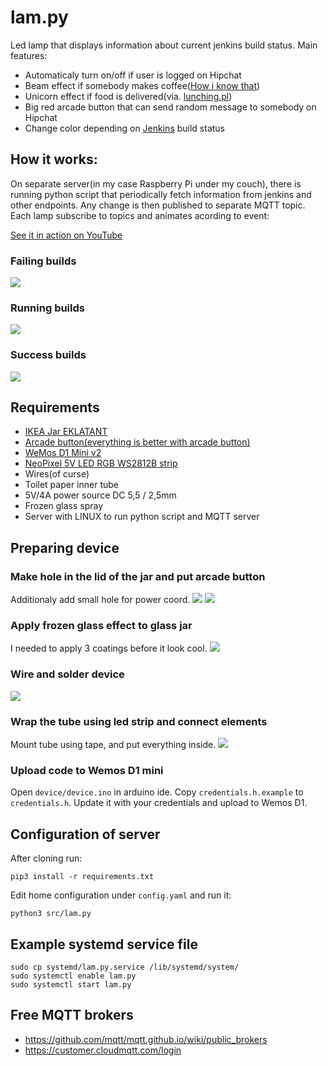 # lam.py

Led lamp that displays information about current jenkins build status. Main features:

* Automaticaly turn on/off if user is logged on Hipchat
* Beam effect if somebody makes coffee([How i know that](http://codesthq.com/blog/2016/how-did-we-hack-coffeemaker-and-had-fun-with-it.html))
* Unicorn effect if food is delivered(via. [lunching.pl](http://lunching.pl))
* Big red arcade button that can send random message to somebody on Hipchat
* Change color depending on [Jenkins](https://jenkins.io/) build status

## How it works:
On separate server(in my case Raspberry Pi under my couch), there is running python script that periodically fetch information from jenkins and other endpoints. Any change is then published to separate MQTT topic. Each lamp subscribe to topics and animates acording to event:

[See it in action on YouTube](https://www.youtube.com/watch?v=UrOeL2-fV0c)

### Failing builds
![](doc/failing.gif)

### Running builds
![](doc/running.gif)

### Success builds
![](doc/success.gif)

## Requirements

* [IKEA Jar EKLATANT](http://www.ikea.com/pl/pl/catalog/products/10376601/)
* [Arcade button(everything is better with arcade button)](https://www.aliexpress.com/item/6pcs-lot-illuminated-Arcade-Push-Button-5V-LED-Arcade-Button-With-Microswitch-To-Arcade-Machine-Game/32807322244.html)
* [WeMos D1 Mini v2](https://www.aliexpress.com/item/D1-mini-V2-Mini-NodeMcu-4M-bytes-Lua-WIFI-Internet-of-Things-development-board-based-ESP8266/32681374223.html)
* [NeoPixel 5V LED RGB WS2812B strip](https://www.aliexpress.com/item/1M-5M-WS2812B-led-strip-30-60-74-90-96-144leds-DC5V-dearm-color-pixel-strip/32688092455.html)
* Wires(of curse)
* Toilet paper inner tube
* 5V/4A power source DC 5,5 / 2,5mm
* Frozen glass spray
* Server with LINUX to run python script and MQTT server

## Preparing device

### Make hole in the lid of the jar and put arcade button
Additionaly add small hole for power coord.
![](doc/step1.jpg)
![](doc/step1p.jpg)
### Apply frozen glass effect to glass jar
I needed to apply 3 coatings before it look cool.
![](doc/step2.jpg)
### Wire and solder device
![](doc/sketch.png)
### Wrap the tube using led strip and connect elements
Mount tube using tape, and put everything inside.
![](doc/step3.jpg)


### Upload code to Wemos D1 mini

Open `device/device.ino` in arduino ide. Copy `credentials.h.example` to `credentials.h`. Update it with your credentials and upload to Wemos D1.

## Configuration of server

After cloning run:

```
pip3 install -r requirements.txt
```

Edit home configuration under `config.yaml` and run it:

```
python3 src/lam.py
```

## Example systemd service file

```
sudo cp systemd/lam.py.service /lib/systemd/system/
sudo systemctl enable lam.py
sudo systemctl start lam.py
```

## Free MQTT brokers

* https://github.com/mqtt/mqtt.github.io/wiki/public_brokers
* https://customer.cloudmqtt.com/login
